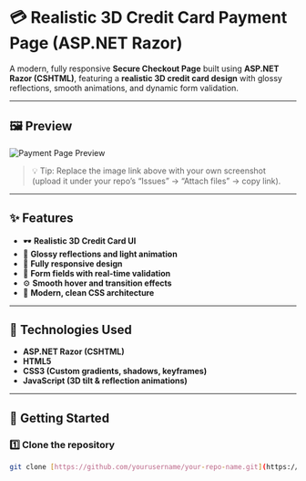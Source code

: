 # 💳 Realistic 3D Credit Card Payment Page (ASP.NET Razor)

A modern, fully responsive **Secure Checkout Page** built using **ASP.NET Razor (CSHTML)**, featuring a **realistic 3D credit card design** with glossy reflections, smooth animations, and dynamic form validation.

---

## 🖼️ Preview

![Payment Page Preview](https://github.com/yourusername/your-repo-name/assets/preview-image.png)

> 💡 Tip: Replace the image link above with your own screenshot (upload it under your repo’s “Issues” → “Attach files” → copy link).

---

## ✨ Features

- 🕶️ **Realistic 3D Credit Card UI**
- 🎨 **Glossy reflections and light animation**
- 📱 **Fully responsive design**
- 🧾 **Form fields with real-time validation**
- ⚙️ **Smooth hover and transition effects**
- 🧡 **Modern, clean CSS architecture**

---

## 🧩 Technologies Used

- **ASP.NET Razor (CSHTML)**
- **HTML5**
- **CSS3 (Custom gradients, shadows, keyframes)**
- **JavaScript (3D tilt & reflection animations)**

---

## 🚀 Getting Started

### 1️⃣ Clone the repository
```bash
git clone [https://github.com/yourusername/your-repo-name.git](https://github.com/NaduX99/Live-Update-Credit-Credit-Card.git)
